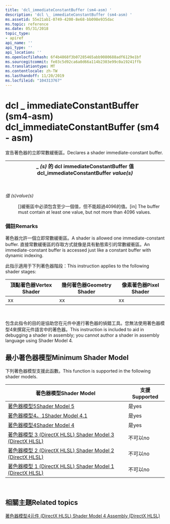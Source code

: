 ```yaml
---
title: 'dcl_immediateConstantBuffer (sm4-asm) '
description: 'dcl \_ immediateConstantBuffer (sm4-asm) '
ms.assetid: 55e21ab1-0749-4200-8e68-bb098e935dac
ms.topic: reference
ms.date: 05/31/2018
topic_type:
- apiref
api_name: ''
api_type: ''
api_location: ''
ms.openlocfilehash: 6f4b4868f3b07285465abb9080688adf6129e1bf
ms.sourcegitcommit: fe03c5d92ca6a0d66a114b2303e99c0a19241ffb
ms.translationtype: MT
ms.contentlocale: zh-TW
ms.lasthandoff: 11/20/2019
ms.locfileid: "104313767"
---
```

# <a name="dcl_immediateconstantbuffer-sm4---asm"></a><span data-ttu-id="6de43-103">dcl \_ immediateConstantBuffer (sm4-asm) </span><span class="sxs-lookup"><span data-stu-id="6de43-103">dcl\_immediateConstantBuffer (sm4 - asm)</span></span>

<span data-ttu-id="6de43-104">宣告著色器的立即常數緩衝區。</span><span class="sxs-lookup"><span data-stu-id="6de43-104">Declares a shader immediate-constant buffer.</span></span>



| <span data-ttu-id="6de43-105">\_ *(s)* 的 dcl immediateConstantBuffer 值</span><span class="sxs-lookup"><span data-stu-id="6de43-105">dcl\_immediateConstantBuffer *value(s)*</span></span> |
|-----------------------------------------|



 

<dl> <dt>

<span data-ttu-id="6de43-106"><span id="value_s_"></span><span id="VALUE_S_"></span>*值 (s)*</span><span class="sxs-lookup"><span data-stu-id="6de43-106"><span id="value_s_"></span><span id="VALUE_S_"></span>*value(s)*</span></span>
</dt> <dd>

<span data-ttu-id="6de43-107">\[\]緩衝區中必須包含至少一個值，但不能超過4096的值。</span><span class="sxs-lookup"><span data-stu-id="6de43-107">\[in\] The buffer must contain at least one value, but not more than 4096 values.</span></span>

</dd> </dl>

### <a name="remarks"></a><span data-ttu-id="6de43-108">備註</span><span class="sxs-lookup"><span data-stu-id="6de43-108">Remarks</span></span>

<span data-ttu-id="6de43-109">著色器允許一個立即常數緩衝區。</span><span class="sxs-lookup"><span data-stu-id="6de43-109">A shader is allowed one immediate-constant buffer.</span></span> <span data-ttu-id="6de43-110">直接常數緩衝區的存取方式就像是具有動態索引的常數緩衝區。</span><span class="sxs-lookup"><span data-stu-id="6de43-110">An immediate-constant buffer is accessed just like a constant buffer with dynamic indexing.</span></span>

<span data-ttu-id="6de43-111">此指示適用于下列著色器階段：</span><span class="sxs-lookup"><span data-stu-id="6de43-111">This instruction applies to the following shader stages:</span></span>



| <span data-ttu-id="6de43-112">頂點著色器</span><span class="sxs-lookup"><span data-stu-id="6de43-112">Vertex Shader</span></span> | <span data-ttu-id="6de43-113">幾何著色器</span><span class="sxs-lookup"><span data-stu-id="6de43-113">Geometry Shader</span></span> | <span data-ttu-id="6de43-114">像素著色器</span><span class="sxs-lookup"><span data-stu-id="6de43-114">Pixel Shader</span></span> |
|---------------|-----------------|--------------|
| <span data-ttu-id="6de43-115">x</span><span class="sxs-lookup"><span data-stu-id="6de43-115">x</span></span>             | <span data-ttu-id="6de43-116">x</span><span class="sxs-lookup"><span data-stu-id="6de43-116">x</span></span>               | <span data-ttu-id="6de43-117">x</span><span class="sxs-lookup"><span data-stu-id="6de43-117">x</span></span>            |



 

<span data-ttu-id="6de43-118">包含此指令的目的是協助您在元件中進行著色器的偵錯工具。您無法使用著色器模型4來撰寫元件語言中的著色器。</span><span class="sxs-lookup"><span data-stu-id="6de43-118">This instruction is included to aid in debugging a shader in assembly; you cannot author a shader in assembly language using Shader Model 4.</span></span>

## <a name="minimum-shader-model"></a><span data-ttu-id="6de43-119">最小著色器模型</span><span class="sxs-lookup"><span data-stu-id="6de43-119">Minimum Shader Model</span></span>

<span data-ttu-id="6de43-120">下列著色器模型支援此函數。</span><span class="sxs-lookup"><span data-stu-id="6de43-120">This function is supported in the following shader models.</span></span>



| <span data-ttu-id="6de43-121">著色器模型</span><span class="sxs-lookup"><span data-stu-id="6de43-121">Shader Model</span></span>                                              | <span data-ttu-id="6de43-122">支援</span><span class="sxs-lookup"><span data-stu-id="6de43-122">Supported</span></span> |
|-----------------------------------------------------------|-----------|
| [<span data-ttu-id="6de43-123">著色器模型5</span><span class="sxs-lookup"><span data-stu-id="6de43-123">Shader Model 5</span></span>](d3d11-graphics-reference-sm5.md)        | <span data-ttu-id="6de43-124">是</span><span class="sxs-lookup"><span data-stu-id="6de43-124">yes</span></span>       |
| [<span data-ttu-id="6de43-125">著色器模型4。1</span><span class="sxs-lookup"><span data-stu-id="6de43-125">Shader Model 4.1</span></span>](dx-graphics-hlsl-sm4.md)              | <span data-ttu-id="6de43-126">是</span><span class="sxs-lookup"><span data-stu-id="6de43-126">yes</span></span>       |
| [<span data-ttu-id="6de43-127">著色器模型4</span><span class="sxs-lookup"><span data-stu-id="6de43-127">Shader Model 4</span></span>](dx-graphics-hlsl-sm4.md)                | <span data-ttu-id="6de43-128">是</span><span class="sxs-lookup"><span data-stu-id="6de43-128">yes</span></span>       |
| [<span data-ttu-id="6de43-129">著色器模型 3 (DirectX HLSL) </span><span class="sxs-lookup"><span data-stu-id="6de43-129">Shader Model 3 (DirectX HLSL)</span></span>](dx-graphics-hlsl-sm3.md) | <span data-ttu-id="6de43-130">不可以</span><span class="sxs-lookup"><span data-stu-id="6de43-130">no</span></span>        |
| [<span data-ttu-id="6de43-131">著色器模型 2 (DirectX HLSL) </span><span class="sxs-lookup"><span data-stu-id="6de43-131">Shader Model 2 (DirectX HLSL)</span></span>](dx-graphics-hlsl-sm2.md) | <span data-ttu-id="6de43-132">不可以</span><span class="sxs-lookup"><span data-stu-id="6de43-132">no</span></span>        |
| [<span data-ttu-id="6de43-133">著色器模型 1 (DirectX HLSL) </span><span class="sxs-lookup"><span data-stu-id="6de43-133">Shader Model 1 (DirectX HLSL)</span></span>](dx-graphics-hlsl-sm1.md) | <span data-ttu-id="6de43-134">不可以</span><span class="sxs-lookup"><span data-stu-id="6de43-134">no</span></span>        |



 

## <a name="related-topics"></a><span data-ttu-id="6de43-135">相關主題</span><span class="sxs-lookup"><span data-stu-id="6de43-135">Related topics</span></span>

<dl> <dt>

[<span data-ttu-id="6de43-136">著色器模型4元件 (DirectX HLSL) </span><span class="sxs-lookup"><span data-stu-id="6de43-136">Shader Model 4 Assembly (DirectX HLSL)</span></span>](dx-graphics-hlsl-sm4-asm.md)
</dt> </dl>

 

 




